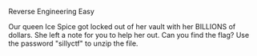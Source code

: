 Reverse Engineering Easy

Our queen Ice Spice got locked out of her vault with her BILLIONS of dollars. She left a note for you to help her out. Can you find the flag? Use the password "sillyctf" to unzip the file.
